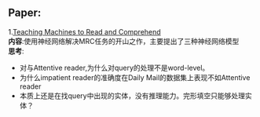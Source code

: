 ## Paper:

1.[Teaching Machines to Read and Comprehend](https://app.yinxiang.com/shard/s24/nl/28283238/05372fe9-3d28-4279-b1cc-b5166595cc8b "悬停显示") <br>
**内容**:使用神经网络解决MRC任务的开山之作，主要提出了三种神经网络模型 <br>
**思考**:
- 对与Attentive reader,为什么对query的处理不是word-level。<br>
- 为什么impatient reader的准确度在Daily Mail的数据集上表现不如Attentive reader<br>
- 本质上还是在找query中出现的实体，没有推理能力。完形填空只能够处理实体？<br>

